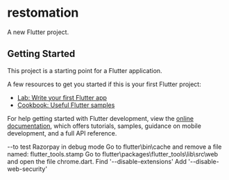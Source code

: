 # restomation

A new Flutter project.

## Getting Started

This project is a starting point for a Flutter application.

A few resources to get you started if this is your first Flutter project:

- [Lab: Write your first Flutter app](https://docs.flutter.dev/get-started/codelab)
- [Cookbook: Useful Flutter samples](https://docs.flutter.dev/cookbook)

For help getting started with Flutter development, view the
[online documentation](https://docs.flutter.dev/), which offers tutorials,
samples, guidance on mobile development, and a full API reference.


--to test Razorpay in debug mode
Go to flutter\bin\cache and remove a file named: flutter_tools.stamp
Go to flutter\packages\flutter_tools\lib\src\web and open the file chrome.dart.
Find '--disable-extensions'
Add '--disable-web-security'